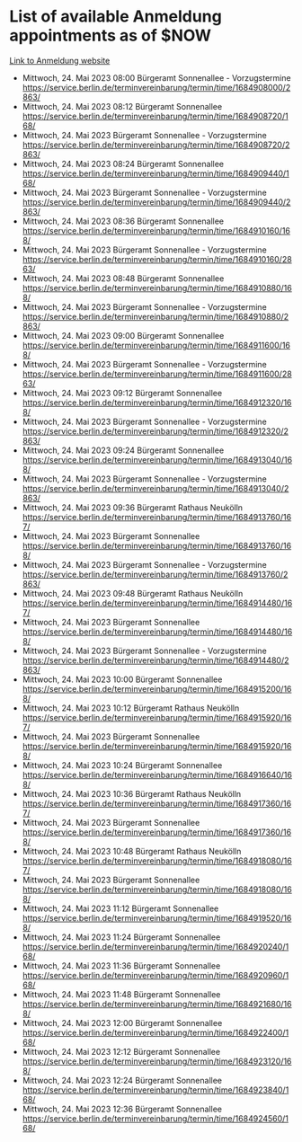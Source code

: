 # List of available Anmeldung appointments as of $NOW
[Link to Anmeldung website](https://service.berlin.de/terminvereinbarung/termin/tag.php?termin=1&anliegen[]=120686&dienstleisterlist=122210,122217,327316,122219,327312,122227,327314,122231,327346,122243,327348,122254,122252,329742,122260,329745,122262,329748,122271,327278,122273,327274,122277,327276,330436,122280,327294,122282,327290,122284,327292,122291,327270,122285,327266,122286,327264,122296,327268,150230,329760,122297,327286,122294,327284,122312,329763,122314,329775,122304,327330,122311,327334,122309,327332,317869,122281,327352,122279,329772,122283,122276,327324,122274,327326,122267,329766,122246,327318,122251,327320,122257,327322,122208,327298,122226,327300&herkunft=http%3A%2F%2Fservice.berlin.de%2Fdienstleistung%2F120686%2F)
- Mittwoch, 24. Mai 2023 08:00 Bürgeramt Sonnenallee - Vorzugstermine https://service.berlin.de/terminvereinbarung/termin/time/1684908000/2863/
- Mittwoch, 24. Mai 2023 08:12 Bürgeramt Sonnenallee https://service.berlin.de/terminvereinbarung/termin/time/1684908720/168/
- Mittwoch, 24. Mai 2023  Bürgeramt Sonnenallee - Vorzugstermine https://service.berlin.de/terminvereinbarung/termin/time/1684908720/2863/
- Mittwoch, 24. Mai 2023 08:24 Bürgeramt Sonnenallee https://service.berlin.de/terminvereinbarung/termin/time/1684909440/168/
- Mittwoch, 24. Mai 2023  Bürgeramt Sonnenallee - Vorzugstermine https://service.berlin.de/terminvereinbarung/termin/time/1684909440/2863/
- Mittwoch, 24. Mai 2023 08:36 Bürgeramt Sonnenallee https://service.berlin.de/terminvereinbarung/termin/time/1684910160/168/
- Mittwoch, 24. Mai 2023  Bürgeramt Sonnenallee - Vorzugstermine https://service.berlin.de/terminvereinbarung/termin/time/1684910160/2863/
- Mittwoch, 24. Mai 2023 08:48 Bürgeramt Sonnenallee https://service.berlin.de/terminvereinbarung/termin/time/1684910880/168/
- Mittwoch, 24. Mai 2023  Bürgeramt Sonnenallee - Vorzugstermine https://service.berlin.de/terminvereinbarung/termin/time/1684910880/2863/
- Mittwoch, 24. Mai 2023 09:00 Bürgeramt Sonnenallee https://service.berlin.de/terminvereinbarung/termin/time/1684911600/168/
- Mittwoch, 24. Mai 2023  Bürgeramt Sonnenallee - Vorzugstermine https://service.berlin.de/terminvereinbarung/termin/time/1684911600/2863/
- Mittwoch, 24. Mai 2023 09:12 Bürgeramt Sonnenallee https://service.berlin.de/terminvereinbarung/termin/time/1684912320/168/
- Mittwoch, 24. Mai 2023  Bürgeramt Sonnenallee - Vorzugstermine https://service.berlin.de/terminvereinbarung/termin/time/1684912320/2863/
- Mittwoch, 24. Mai 2023 09:24 Bürgeramt Sonnenallee https://service.berlin.de/terminvereinbarung/termin/time/1684913040/168/
- Mittwoch, 24. Mai 2023  Bürgeramt Sonnenallee - Vorzugstermine https://service.berlin.de/terminvereinbarung/termin/time/1684913040/2863/
- Mittwoch, 24. Mai 2023 09:36 Bürgeramt Rathaus Neukölln https://service.berlin.de/terminvereinbarung/termin/time/1684913760/167/
- Mittwoch, 24. Mai 2023  Bürgeramt Sonnenallee https://service.berlin.de/terminvereinbarung/termin/time/1684913760/168/
- Mittwoch, 24. Mai 2023  Bürgeramt Sonnenallee - Vorzugstermine https://service.berlin.de/terminvereinbarung/termin/time/1684913760/2863/
- Mittwoch, 24. Mai 2023 09:48 Bürgeramt Rathaus Neukölln https://service.berlin.de/terminvereinbarung/termin/time/1684914480/167/
- Mittwoch, 24. Mai 2023  Bürgeramt Sonnenallee https://service.berlin.de/terminvereinbarung/termin/time/1684914480/168/
- Mittwoch, 24. Mai 2023  Bürgeramt Sonnenallee - Vorzugstermine https://service.berlin.de/terminvereinbarung/termin/time/1684914480/2863/
- Mittwoch, 24. Mai 2023 10:00 Bürgeramt Sonnenallee https://service.berlin.de/terminvereinbarung/termin/time/1684915200/168/
- Mittwoch, 24. Mai 2023 10:12 Bürgeramt Rathaus Neukölln https://service.berlin.de/terminvereinbarung/termin/time/1684915920/167/
- Mittwoch, 24. Mai 2023  Bürgeramt Sonnenallee https://service.berlin.de/terminvereinbarung/termin/time/1684915920/168/
- Mittwoch, 24. Mai 2023 10:24 Bürgeramt Sonnenallee https://service.berlin.de/terminvereinbarung/termin/time/1684916640/168/
- Mittwoch, 24. Mai 2023 10:36 Bürgeramt Rathaus Neukölln https://service.berlin.de/terminvereinbarung/termin/time/1684917360/167/
- Mittwoch, 24. Mai 2023  Bürgeramt Sonnenallee https://service.berlin.de/terminvereinbarung/termin/time/1684917360/168/
- Mittwoch, 24. Mai 2023 10:48 Bürgeramt Rathaus Neukölln https://service.berlin.de/terminvereinbarung/termin/time/1684918080/167/
- Mittwoch, 24. Mai 2023  Bürgeramt Sonnenallee https://service.berlin.de/terminvereinbarung/termin/time/1684918080/168/
- Mittwoch, 24. Mai 2023 11:12 Bürgeramt Sonnenallee https://service.berlin.de/terminvereinbarung/termin/time/1684919520/168/
- Mittwoch, 24. Mai 2023 11:24 Bürgeramt Sonnenallee https://service.berlin.de/terminvereinbarung/termin/time/1684920240/168/
- Mittwoch, 24. Mai 2023 11:36 Bürgeramt Sonnenallee https://service.berlin.de/terminvereinbarung/termin/time/1684920960/168/
- Mittwoch, 24. Mai 2023 11:48 Bürgeramt Sonnenallee https://service.berlin.de/terminvereinbarung/termin/time/1684921680/168/
- Mittwoch, 24. Mai 2023 12:00 Bürgeramt Sonnenallee https://service.berlin.de/terminvereinbarung/termin/time/1684922400/168/
- Mittwoch, 24. Mai 2023 12:12 Bürgeramt Sonnenallee https://service.berlin.de/terminvereinbarung/termin/time/1684923120/168/
- Mittwoch, 24. Mai 2023 12:24 Bürgeramt Sonnenallee https://service.berlin.de/terminvereinbarung/termin/time/1684923840/168/
- Mittwoch, 24. Mai 2023 12:36 Bürgeramt Sonnenallee https://service.berlin.de/terminvereinbarung/termin/time/1684924560/168/
